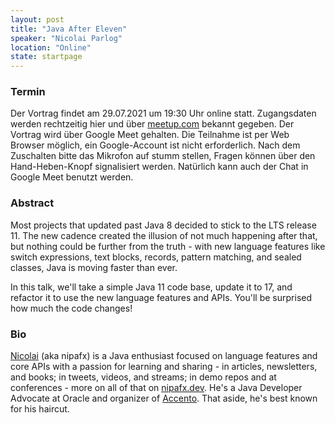 ```yaml
---
layout: post
title: "Java After Eleven"
speaker: "Nicolai Parlog"
location: "Online"
state: startpage
---
```


### Termin

Der Vortrag findet am 29.07.2021 um 19:30 Uhr online statt. Zugangsdaten werden rechtzeitig hier und über [meetup.com](https://www.meetup.com/mannheim-java-usergroup/events/279598365/) bekannt gegeben. 
Der Vortrag wird über Google Meet gehalten. Die Teilnahme ist per Web Browser möglich, ein Google-Account ist nicht erforderlich. Nach dem Zuschalten bitte das Mikrofon auf stumm stellen, Fragen können über den Hand-Heben-Knopf signalisiert werden. Natürlich kann auch der Chat in Google Meet benutzt werden.


### Abstract

Most projects that updated past Java 8 decided to stick to the LTS release 11. 
The new cadence created the illusion of not much happening after that, but nothing could be further 
from the truth - with new language features like switch expressions, text blocks, records, pattern matching, 
and sealed classes, Java is moving faster than ever.

In this talk, we'll take a simple Java 11 code base, update it to 17, and refactor it to use 
the new language features and APIs. You'll be surprised how much the code changes!

### Bio

[Nicolai](https://nipafx.dev) (aka nipafx) is a Java enthusiast focused on language features 
and core APIs with a passion for learning and sharing - in articles, 
newsletters, and books; in tweets, videos, and streams; in demo repos 
and at conferences - more on all of that on [nipafx.dev]. He's a Java 
Developer Advocate at Oracle and organizer of [Accento]. That aside, 
he's best known for his haircut.

[Accento]: https://accento.dev
[nipafx.dev]: https://nipafx.dev
